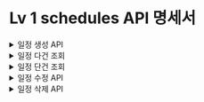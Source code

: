 # Lv 1 schedules API 명세서

<details> 
  <summary> 일정 생성 API </summary>

### 일정 생성 API (POST `/schedules`)

| 항목       | 설명                |
|----------|-------------------|
| URL      | `/schedules`      |
| Method   | `POST`            |
| 설명       | 새로운 일정을 생성합니다.    |
| Request  | JSON Body (아래 참고) |
| Response | 등록 성공 메시지 + ID    |
| Status   | `201 Created`     |

#### Request Body

|          필드명 | 타입       | 설명     | 필수 여부 |
|-------------:|----------|--------|-------|
|   `username` | `String` | 사용자 이름 | O     |
|     `tiltle` | `String` | 일정 제목  | O     |
|       `todo` | `String` | 일정 할일  | O     |
| `created_at` | `Date`   | 생성 시간  | O     |
| `updated_at` | `Date`   | 수정시간   | O     |

```json
{
  "username": "유정명",
  "title": "할일 제목",
  "todo": "할일 내용",
  "created_at": "2025-05-19",
  "updated_at": "2025-05-19"
}
```

#### Response Body (성공 시)

```json
{
  "id": 1,
  "username": "유정명",
  "title": "할일 제목",
  "todo": "할일 내용",
  "created_at": "2025-05-19",
  "updated_at": "2025-05-19"
}
```

---

### 상태 코드 요약

| 코드            | 의미       |
|---------------|----------|
| `201 Created` | 일정 등록 성공 |

---
</details>

<details>
<summary> 일정 다건 조회 </summary>

### 일정 전체조회 API (GET `/schedules`)

| 항목       |        설명         |
|----------|:-----------------:|
| URL      |    `/schedles`    |
| Method   |       `GET`       |
| 설명       | 등록된 일정을 다건 조회합니다. |
| Request  |        없음         |
| Response |      일정 리스트       |
| Status   |     `200 OK`      |

#### Response Body (성공 시)

```json
[
  {
    "id": 1,
    "username": "유정명",
    "title": "할일 제목",
    "todo": "할일 내용",
    "created_at": "2025-05-19",
    "updated_at": "2025-05-19"
  },
  {
    "id": 2,
    "username": "우정명",
    "title": "할일 제목",
    "todo": "할일 내용",
    "created_at": "2025-05-19",
    "updated_at": "2025-05-19"
  }
]

```

___

### 상태 코드 요약

| 코드       | 의미          |
|----------|-------------|
| `200 OK` | 전체 일정 조회 성공 |

</details>

<details>
<summary> 일정 단건 조회 </summary>

### 일정 전체조회 API (GET `/schedules/{userID}`)

| 항목       |            설명             |
|----------|:-------------------------:|
| URL      |   `/schedles/{userID}`    |
| Method   |           `GET`           |
| 설명       |     등록된 일정을 단건 조회합니다.     |
| Request  |      경로 파라미터{userID}      |
| Response |         해당 일정 정보          |
| Status   | `200 OK, 404 Not Found 등` |

#### 경로 파라미터

| 파라미터명    | 타입  | 설명         | 필수 여부 |
|----------|-----|------------|-------|
| `userID` | int | 조회할 일정의 ID | O     |

#### Response Body (성공 시)

```json 
 {
  "id": 1,
  "username": "유정명",
  "title": "할일 제목",
  "todo": "할일 내용",
  "created_at": "2025-05-19",
  "updated_at": "2025-05-19"
}


```

___

### 상태 코드 요약

| 코드              | 의미            |
|-----------------|---------------|
| `200 OK`        | 전체 일정 조회 성공   |
| `404 Not Found` | 해당 ID의 일정이 없음 |

</details>

<details>
  <summary> 일정 수정 API</summary>

### 일정 수정 API 명세 (PATCH `/schedules/{userID}`)

| 항목       | 설명                        |
|----------|---------------------------|
| URL      | `/schedules/{userID}`     |
| Method   | `PATCH`                   |
| 설명       | 특정 ID의 일정을 수정합니다.         |
| Request  | JSON Body (아래 참고)         |
| Response | 수정된 일정 정보                 |
| Status   | `200 OK`, `400` , `404` 등 |

#### Path Variable

| 이름   | 타입    | 설명         | 필수 여부 |
|------|-------|------------|-------|
| `id` | `int` | 수정할 일정의 ID | O     |

#### Request Body

|          필드명 | 타입       | 설명     | 필수 여부 |
|-------------:|----------|--------|-------|
|   `username` | `String` | 사용자 이름 | O     |
|     `tiltle` | `String` | 일정 제목  | O     |
|       `todo` | `String` | 일정 할일  | O     |
| `created_at` | `Date`   | 생성 시간  | O     |
| `updated_at` | `Date`   | 수정시간   | O     |

```json
  {
  "id": 1,
  "username": "유정명",
  "title": "할일 제목",
  "todo": "할일 내용",
  "created_at": "2025-05-19",
  "updated_at": "2025-05-19"
}
```

#### Response Body (성공 시)

```json
  {
  "id": 1,
  "username": "수정된 유정명",
  "title": "수정된 할일 제목",
  "todo": "수정된 할일 내용",
  "created_at": "2025-05-19",
  "updated_at": "2025-05-20"
}
```

---

### 상태 코드 요약

| 코드              | 의미            |
|-----------------|---------------|
| `200 OK`        | 일정 수정 성공      |
| `400`           | 요청 형식 오류      |
| `404 Not Found` | 해당 ID의 일정이 없음 |

</details>

<details>
  <summary> 일정 삭제 API</summary>

### 일정 삭제 API 명세 (DELETE `/schedules/{userID}`)

| 항목       | 설명                       |
|----------|--------------------------|
| URL      | `/schedules/{userID}`    |
| Method   | `DELETE`                 |
| 설명       | 특정 ID의 일정을 삭제합니다.        |
| Request  | 없음                       |
| Response | 삭제 성공 메시지                |
| Status   | `200 OK`, `400`, `404` 등 |

#### 경로 파라미터

| 파라미터명 | 타입  | 설명         | 필수 여부 |
|-------|-----|------------|-------|
| `id`  | int | 삭제할 일정의 ID | O     |

#### Response Body (성공 시)

```json
{
  "id": 1,
  "message": "일정이 성공적으로 삭제되었습니다."
}
```

---

### 상태 코드 요약

| 코드       | 의미                 |
|----------|--------------------|
| `200 OK` | 일정 삭제 성공           |
| `400`    | 요청 형식 오류 또는 누락     |
| `404`    | 해당 ID의 일정이 존재하지 않음 |

</details>
